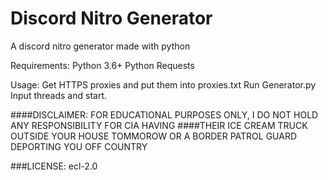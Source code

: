 # Discord Nitro Generator
A discord nitro generator made with python

Requirements:
  Python 3.6+
  Python Requests
 
Usage:
  Get HTTPS proxies and put them into proxies.txt
  Run Generator.py
  Input threads and start.
  
####DISCLAIMER: FOR EDUCATIONAL PURPOSES ONLY, I DO NOT HOLD ANY RESPONSIBILITY FOR CIA HAVING
####THEIR ICE CREAM TRUCK OUTSIDE YOUR HOUSE TOMMOROW OR A BORDER PATROL GUARD DEPORTING YOU OFF COUNTRY

###LICENSE: ecl-2.0



